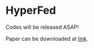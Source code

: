 # HyperFed

Codes will be released ASAP!

Paper can be downloaded at [link](https://arxiv.org/abs/2206.03709).

